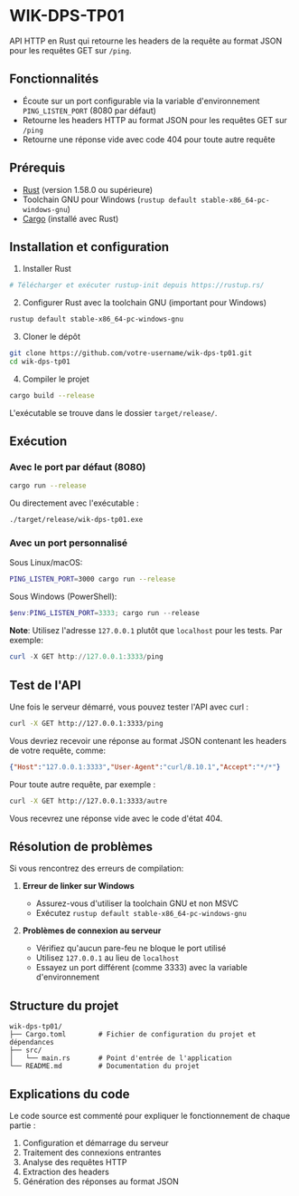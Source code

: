 # WIK-DPS-TP01

API HTTP en Rust qui retourne les headers de la requête au format JSON pour les requêtes GET sur `/ping`.

## Fonctionnalités

- Écoute sur un port configurable via la variable d'environnement `PING_LISTEN_PORT` (8080 par défaut)
- Retourne les headers HTTP au format JSON pour les requêtes GET sur `/ping`
- Retourne une réponse vide avec code 404 pour toute autre requête

## Prérequis

- [Rust](https://www.rust-lang.org/tools/install) (version 1.58.0 ou supérieure)
- Toolchain GNU pour Windows (`rustup default stable-x86_64-pc-windows-gnu`)
- [Cargo](https://doc.rust-lang.org/cargo/getting-started/installation.html) (installé avec Rust)

## Installation et configuration

1. Installer Rust
```bash
# Télécharger et exécuter rustup-init depuis https://rustup.rs/
```

2. Configurer Rust avec la toolchain GNU (important pour Windows)
```bash
rustup default stable-x86_64-pc-windows-gnu
```

3. Cloner le dépôt
```bash
git clone https://github.com/votre-username/wik-dps-tp01.git
cd wik-dps-tp01
```

4. Compiler le projet
```bash
cargo build --release
```

L'exécutable se trouve dans le dossier `target/release/`.

## Exécution

### Avec le port par défaut (8080)

```bash
cargo run --release
```

Ou directement avec l'exécutable :

```bash
./target/release/wik-dps-tp01.exe
```

### Avec un port personnalisé

Sous Linux/macOS:
```bash
PING_LISTEN_PORT=3000 cargo run --release
```

Sous Windows (PowerShell):
```powershell
$env:PING_LISTEN_PORT=3333; cargo run --release
```

**Note**: Utilisez l'adresse `127.0.0.1` plutôt que `localhost` pour les tests. Par exemple:
```powershell
curl -X GET http://127.0.0.1:3333/ping
```

## Test de l'API

Une fois le serveur démarré, vous pouvez tester l'API avec curl :

```bash
curl -X GET http://127.0.0.1:3333/ping
```

Vous devriez recevoir une réponse au format JSON contenant les headers de votre requête, comme:
```json
{"Host":"127.0.0.1:3333","User-Agent":"curl/8.10.1","Accept":"*/*"}
```

Pour toute autre requête, par exemple :

```bash
curl -X GET http://127.0.0.1:3333/autre
```

Vous recevrez une réponse vide avec le code d'état 404.

## Résolution de problèmes

Si vous rencontrez des erreurs de compilation:

1. **Erreur de linker sur Windows**
   - Assurez-vous d'utiliser la toolchain GNU et non MSVC
   - Exécutez `rustup default stable-x86_64-pc-windows-gnu`

2. **Problèmes de connexion au serveur**
   - Vérifiez qu'aucun pare-feu ne bloque le port utilisé
   - Utilisez `127.0.0.1` au lieu de `localhost`
   - Essayez un port différent (comme 3333) avec la variable d'environnement

## Structure du projet

```
wik-dps-tp01/
├── Cargo.toml        # Fichier de configuration du projet et dépendances
├── src/
│   └── main.rs       # Point d'entrée de l'application
└── README.md         # Documentation du projet
```

## Explications du code

Le code source est commenté pour expliquer le fonctionnement de chaque partie :

1. Configuration et démarrage du serveur
2. Traitement des connexions entrantes
3. Analyse des requêtes HTTP
4. Extraction des headers
5. Génération des réponses au format JSON